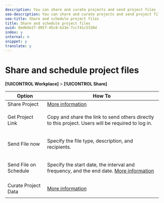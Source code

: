 ```yaml
---
description: You can share and curate projects and send project files (in PDF or CSV formats) immediately or on a schedule.
seo-description: You can share and curate projects and send project files (in PDF or CSV formats) immediately or on a schedule.
seo-title: Share and schedule project files
title: Share and schedule project files
uuid: 8ed6de27-d957-45c8-b23e-7ccf41c5320d
index: y
internal: n
snippet: y
translate: y
---
```


# Share and schedule project files

**[!UICONTROL  Workplace]** > **[!UICONTROL  Share]** 

<table id="table_5104A6D817E94A268BBDD47C5C8BB26E"> 
 <thead> 
  <tr> 
   <th colname="col1" class="entry"> Option </th> 
   <th colname="col2" class="entry"> How To </th> 
  </tr>
 </thead>
 <tbody> 
  <tr> 
   <td colname="col1"> Share Project </td> 
   <td colname="col2"><a href="../../../analysis_workspace_bucket/curate/curate.md#concept_4A9726927E7C44AFA260E2BB2721AFC6" format="dita" scope="local"> More information</a> </td> 
  </tr> 
  <tr> 
   <td colname="col1"> Get Project Link </td> 
   <td colname="col2"> <p>Copy and share the link to send others directly to this project. Users will be required to log in. </p> </td> 
  </tr> 
  <tr> 
   <td colname="col1"> Send File now </td> 
   <td colname="col2"> <p>Specify the file type, description, and recipients. </p> </td> 
  </tr> 
  <tr> 
   <td colname="col1"> Send File on Schedule </td> 
   <td colname="col2"> <p>Specify the start date, the interval and frequency, and the end date. <a href="../../../analysis_workspace_bucket/curate/send_schedule_files/schedule-projects.md#concept_A7B9856EF2504BD791FE5A9E8AA7C29C" format="dita" scope="local"> More information</a> </p> </td> 
  </tr> 
  <tr> 
   <td colname="col1"> Curate Project Data </td> 
   <td colname="col2"> <p><a href="../../../analysis_workspace_bucket/curate/curate.md#concept_4A9726927E7C44AFA260E2BB2721AFC6" format="dita" scope="local"> More information</a> </p> </td> 
  </tr> 
 </tbody> 
</table>

